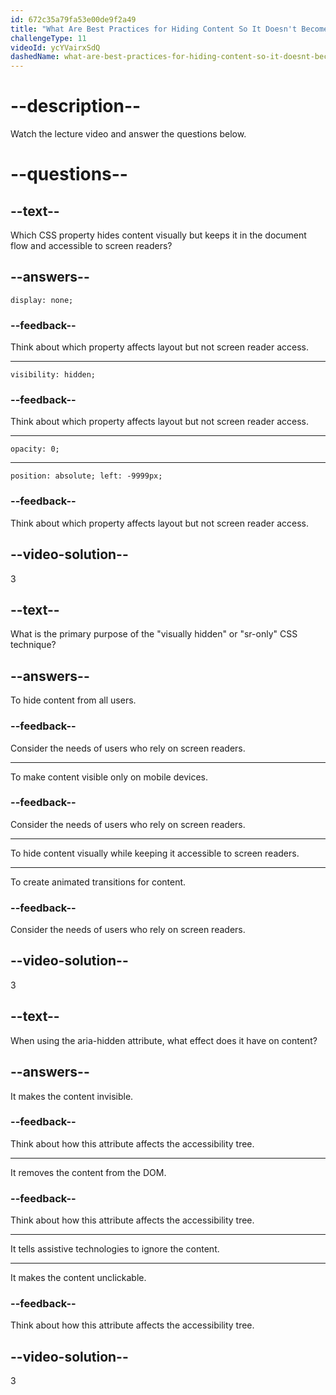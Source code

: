 ```yaml
---
id: 672c35a79fa53e00de9f2a49
title: "What Are Best Practices for Hiding Content So It Doesn't Become Inaccessible?"
challengeType: 11
videoId: ycYVairxSdQ
dashedName: what-are-best-practices-for-hiding-content-so-it-doesnt-become-inaccessible
---
```


# --description--

Watch the lecture video and answer the questions below.

# --questions--

## --text--

Which CSS property hides content visually but keeps it in the document flow and accessible to screen readers?

## --answers--

`display: none;`

### --feedback--

Think about which property affects layout but not screen reader access.

---

`visibility: hidden;`

### --feedback--

Think about which property affects layout but not screen reader access.

---

`opacity: 0;`

---

`position: absolute; left: -9999px;`

### --feedback--

Think about which property affects layout but not screen reader access.

## --video-solution--

3

## --text--

What is the primary purpose of the "visually hidden" or "sr-only" CSS technique?

## --answers--

To hide content from all users.

### --feedback--

Consider the needs of users who rely on screen readers.

---

To make content visible only on mobile devices.

### --feedback--

Consider the needs of users who rely on screen readers.

---

To hide content visually while keeping it accessible to screen readers.

---

To create animated transitions for content.

### --feedback--

Consider the needs of users who rely on screen readers.

## --video-solution--

3

## --text--

When using the aria-hidden attribute, what effect does it have on content?

## --answers--

It makes the content invisible.

### --feedback--

Think about how this attribute affects the accessibility tree.

---

It removes the content from the DOM.

### --feedback--

Think about how this attribute affects the accessibility tree.

---

It tells assistive technologies to ignore the content.

---

It makes the content unclickable.

### --feedback--

Think about how this attribute affects the accessibility tree.

## --video-solution--

3
